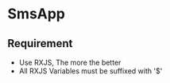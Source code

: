 # SmsApp


## Requirement
- Use RXJS, The more the better 
- All RXJS Variables must be suffixed with '$'
